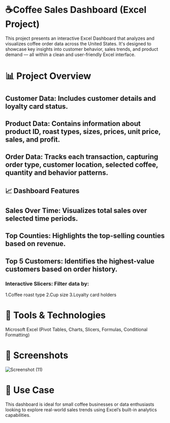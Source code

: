 # ☕Coffee Sales Dashboard (Excel Project)
This project presents an interactive Excel Dashboard that analyzes and visualizes coffee order data across the United States. It's designed to showcase key insights into customer behavior, sales trends, and product demand — all within a clean and user-friendly Excel interface.

# 📊 Project Overview
## Customer Data: Includes customer details and loyalty card status.
## Product Data: Contains information about product ID, roast types, sizes, prices, unit price, sales, and profit.
## Order Data: Tracks each transaction, capturing order type, customer location, selected coffee, quantity and behavior patterns.

## 📈 Dashboard Features
## Sales Over Time: Visualizes total sales over selected time periods.
## Top Counties: Highlights the top-selling counties based on revenue.
## Top 5 Customers: Identifies the highest-value customers based on order history.

### Interactive Slicers: Filter data by:
1.Coffee roast type
2.Cup size
3.Loyalty card holders

# 📁 Tools & Technologies
Microsoft Excel
(Pivot Tables, Charts, Slicers, Formulas, Conditional Formatting)

# 📸 Screenshots
![Screenshot (11)](https://github.com/user-attachments/assets/a24843ef-90aa-400f-b35c-484f265a32d0)

# 📌 Use Case
This dashboard is ideal for small coffee businesses or data enthusiasts looking to explore real-world sales trends using Excel’s built-in analytics capabilities.
